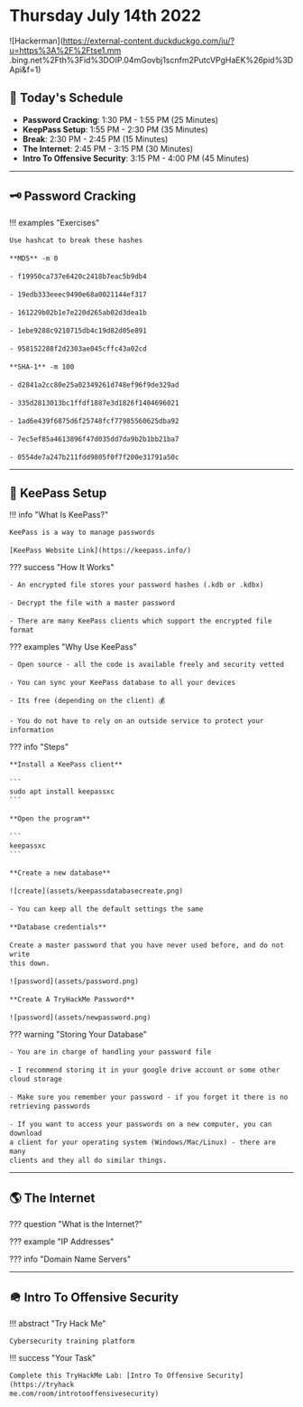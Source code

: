 # Thursday July 14th 2022

![Hackerman](https://external-content.duckduckgo.com/iu/?u=https%3A%2F%2Ftse1.mm
.bing.net%2Fth%3Fid%3DOIP.04mGovbj1scnfm2PutcVPgHaEK%26pid%3DApi&f=1)

## 📆 Today's Schedule

- **Password Cracking**: 1:30 PM - 1:55 PM (25 Minutes)
- **KeepPass Setup**: 1:55 PM - 2:30 PM (35 Minutes)
- **Break**: 2:30 PM - 2:45 PM (15 Minutes)
- **The Internet**: 2:45 PM - 3:15 PM (30 Minutes)
- **Intro To Offensive Security**: 3:15 PM - 4:00 PM (45 Minutes) 

---

## 🗝  Password Cracking

!!! examples "Exercises"

    Use hashcat to break these hashes

    **MD5** -m 0

    - f19950ca737e6420c2418b7eac5b9db4

    - 19edb333eeec9490e68a0021144ef317

    - 161229b02b1e7e220d265ab02d3dea1b

    - 1ebe9288c9210715db4c19d82d05e891

    - 958152288f2d2303ae045cffc43a02cd

    **SHA-1** -m 100

    - d2841a2cc80e25a02349261d748ef96f9de329ad

    - 335d2813013bc1ffdf1887e3d1826f1404696021

    - 1ad6e439f6875d6f25748fcf77985560625dba92

    - 7ec5ef85a4613896f47d035dd7da9b2b1bb21ba7

    - 0554de7a247b211fdd9805f0f7f200e31791a50c

---

## 🔑 KeePass Setup

!!! info "What Is KeePass?"

    KeePass is a way to manage passwords

    [KeePass Website Link](https://keepass.info/)

??? success "How It Works"

    - An encrypted file stores your password hashes (.kdb or .kdbx)

    - Decrypt the file with a master password

    - There are many KeePass clients which support the encrypted file format

??? examples "Why Use KeePass"

    - Open source - all the code is available freely and security vetted

    - You can sync your KeePass database to all your devices

    - Its free (depending on the client) 💰

    - You do not have to rely on an outside service to protect your information

??? info "Steps"

    **Install a KeePass client**

    ```
    sudo apt install keepassxc
    ```

    **Open the program**

    ```
    keepassxc
    ```

    **Create a new database**

    ![create](assets/keepassdatabasecreate.png) 

    - You can keep all the default settings the same

    **Database credentials**

    Create a master password that you have never used before, and do not write
    this down.

    ![password](assets/password.png)

    **Create A TryHackMe Password**

    ![password](assets/newpassword.png)

??? warning "Storing Your Database"

    - You are in charge of handling your password file

    - I recommend storing it in your google drive account or some other cloud storage

    - Make sure you remember your password - if you forget it there is no retrieving passwords

    - If you want to access your passwords on a new computer, you can download
    a client for your operating system (Windows/Mac/Linux) - there are many
    clients and they all do similar things.

---

## 🌎 The Internet

??? question "What is the Internet?"

??? example "IP Addresses"

??? info "Domain Name Servers"

---

## 🪖 Intro To Offensive Security

!!! abstract "Try Hack Me"
    
    Cybersecurity training platform

!!! success "Your Task"

    Complete this TryHackMe Lab: [Intro To Offensive Security](https://tryhack
    me.com/room/introtooffensivesecurity)

